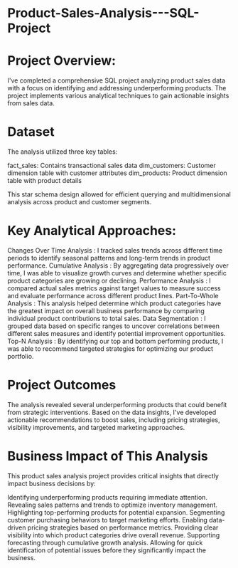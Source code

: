 # Product-Sales-Analysis---SQL-Project

# Project Overview:
I've completed a comprehensive SQL project analyzing product sales data with a focus on identifying and addressing underperforming products. The project implements various analytical techniques to gain actionable insights from sales data.

# Dataset
The analysis utilized three key tables:

fact_sales: Contains transactional sales data
dim_customers: Customer dimension table with customer attributes
dim_products: Product dimension table with product details

This star schema design allowed for efficient querying and multidimensional analysis across product and customer segments.

# Key Analytical Approaches:

Changes Over Time Analysis : I tracked sales trends across different time periods to identify seasonal patterns and long-term trends in product performance.
Cumulative Analysis : By aggregating data progressively over time, I was able to visualize growth curves and determine whether specific product categories are growing or declining.
Performance Analysis : I compared actual sales metrics against target values to measure success and evaluate performance across different product lines.
Part-To-Whole Analysis : This analysis helped determine which product categories have the greatest impact on overall business performance by comparing individual product contributions to total sales.
Data Segmentation : I grouped data based on specific ranges to uncover correlations between different sales measures and identify potential improvement opportunities.
Top-N Analysis : By identifying our top and bottom performing products, I was able to recommend targeted strategies for optimizing our product portfolio.

# Project Outcomes
The analysis revealed several underperforming products that could benefit from strategic interventions. Based on the data insights, I've developed actionable recommendations to boost sales, including pricing strategies, visibility improvements, and targeted marketing approaches.

# Business Impact of This Analysis
This product sales analysis project provides critical insights that directly impact business decisions by:

Identifying underperforming products requiring immediate attention.
Revealing sales patterns and trends to optimize inventory management.
Highlighting top-performing products for potential expansion.
Segmenting customer purchasing behaviors to target marketing efforts.
Enabling data-driven pricing strategies based on performance metrics.
Providing clear visibility into which product categories drive overall revenue.
Supporting forecasting through cumulative growth analysis.
Allowing for quick identification of potential issues before they significantly impact the business.
